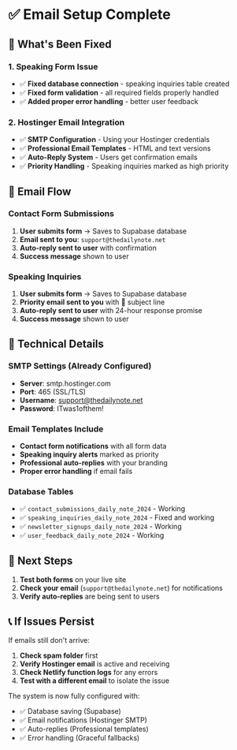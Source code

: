 # ✅ Email Setup Complete

## 🚀 What's Been Fixed

### 1. Speaking Form Issue
- ✅ **Fixed database connection** - speaking inquiries table created
- ✅ **Fixed form validation** - all required fields properly handled
- ✅ **Added proper error handling** - better user feedback

### 2. Hostinger Email Integration
- ✅ **SMTP Configuration** - Using your Hostinger credentials
- ✅ **Professional Email Templates** - HTML and text versions
- ✅ **Auto-Reply System** - Users get confirmation emails
- ✅ **Priority Handling** - Speaking inquiries marked as high priority

## 📧 Email Flow

### Contact Form Submissions
1. **User submits form** → Saves to Supabase database
2. **Email sent to you**: `support@thedailynote.net`
3. **Auto-reply sent to user** with confirmation
4. **Success message** shown to user

### Speaking Inquiries
1. **User submits form** → Saves to Supabase database
2. **Priority email sent to you** with 🎤 subject line
3. **Auto-reply sent to user** with 24-hour response promise
4. **Success message** shown to user

## 🔧 Technical Details

### SMTP Settings (Already Configured)
- **Server**: smtp.hostinger.com
- **Port**: 465 (SSL/TLS)
- **Username**: support@thedailynote.net
- **Password**: ITwas1ofthem!

### Email Templates Include
- **Contact form notifications** with all form data
- **Speaking inquiry alerts** marked as priority
- **Professional auto-replies** with your branding
- **Proper error handling** if email fails

### Database Tables
- ✅ `contact_submissions_daily_note_2024` - Working
- ✅ `speaking_inquiries_daily_note_2024` - Fixed and working
- ✅ `newsletter_signups_daily_note_2024` - Working
- ✅ `user_feedback_daily_note_2024` - Working

## 🎯 Next Steps

1. **Test both forms** on your live site
2. **Check your email** (`support@thedailynote.net`) for notifications
3. **Verify auto-replies** are being sent to users

## 📞 If Issues Persist

If emails still don't arrive:
1. **Check spam folder** first
2. **Verify Hostinger email** is active and receiving
3. **Check Netlify function logs** for any errors
4. **Test with a different email** to isolate the issue

The system is now fully configured with:
- ✅ Database saving (Supabase)
- ✅ Email notifications (Hostinger SMTP)
- ✅ Auto-replies (Professional templates)
- ✅ Error handling (Graceful fallbacks)